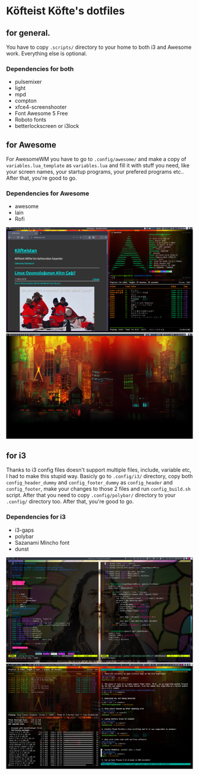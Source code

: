 # Köfteist Köfte's dotfiles

## for general.
You have to copy `.scripts/` directory to your home to both i3 and Awesome work. Everything else is optional.

### Dependencies for both
* pulsemixer
* light
* mpd
* compton
* xfce4-screenshooter
* Font Awesome 5 Free
* Roboto fonts
* betterlockscreen or i3lock

## for Awesome
For AwesomeWM you have to go to `.config/awesome/` and make a copy of `variables.lua_template` as `variables.lua` and fill it with stuff you need, like your screen names, your startup programs, your prefered programs etc.. After that, you're good to go.

### Dependencies for Awesome
* awesome
* lain
* Rofi

![Alt text](./screenshots/awesome1.png?raw=true "Awesome screenshot")
![Alt text](./screenshots/awesome2.png?raw=true "Awesome screenshot")

## for i3
Thanks to i3 config files doesn't support multiple files, include, variable etc, I had to make this stupid way.
Basicly go to `.config/i3/` directory, copy both `config_header_dummy` and `config_footer_dummy` as `config_header` and `config_footer`, make your changes to those 2 files and run `config_build.sh` script. After that you need to copy `.config/polybar/` directory to your `.config/` directory too.
After that, you're good to go.

### Dependencies for i3
* i3-gaps
* polybar
* Sazanami Mincho font
* dunst

![Alt text](./screenshots/i31.png?raw=true "i3 screenshot")
![Alt text](./screenshots/i32.png?raw=true "i3 screenshot")
